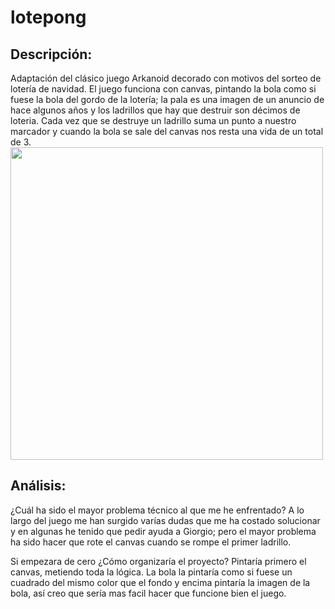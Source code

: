 # lotepong
## Descripción:
Adaptación del clásico juego Arkanoid decorado con motivos del sorteo de lotería de navidad.
El juego funciona con canvas, pintando la bola como si fuese la bola del gordo de la lotería; la pala es una imagen de un anuncio de hace algunos años y los ladrillos que hay que destruir son décimos de loteria. Cada vez que se destruye un ladrillo suma un punto a nuestro marcador y cuando la bola se sale del canvas nos resta una vida de un total de 3. 
<img src="https://github.com/borja115/lotepong/blob/master/images/captura-final.png" width="500px">

## Análisis:
¿Cuál ha sido el mayor problema técnico al que me he enfrentado? A lo largo del juego me han surgido varías dudas que me ha costado solucionar y en algunas he tenido que pedir ayuda a Giorgio; pero el mayor problema ha sido hacer que rote el canvas cuando se rompe el primer ladrillo.

Si empezara de cero ¿Cómo organizaría el proyecto? Pintaría primero el canvas, metiendo toda la lógica. La bola la pintaría como si fuese un cuadrado del mismo color que el fondo y encima pintaría la imagen de la bola, así creo que sería mas facil hacer que funcione bien el juego.
